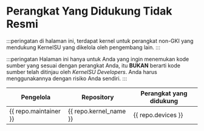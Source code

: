 # Perangkat Yang Didukung Tidak Resmi

:::peringatan
di halaman ini, terdapat kernel untuk perangkat non-GKI yang mendukung KernelSU yang dikelola oleh pengembang lain.
:::

:::peringatan
Halaman ini hanya untuk Anda yang ingin menemukan kode sumber yang sesuai dengan perangkat Anda, itu **BUKAN** berarti kode sumber telah ditinjau oleh _KernelSU Developers_. Anda harus menggunakannya dengan risiko Anda sendiri.
:::

<script setup>
import data from '../../repos.json'
</script>

<table>
   <thead>
      <tr>
         <th>Pengelola</th>
         <th>Repository</th>
         <th>Perangkat yang didukung</th>
      </tr>
   </thead>
   <tbody>
    <tr v-for="repo in data" :key="repo.devices">
        <td><a :href="repo.maintainer_link" target="_blank" rel="noreferrer">{{ repo.maintainer }}</a></td>
        <td><a :href="repo.kernel_link" target="_blank" rel="noreferrer">{{ repo.kernel_name }}</a></td>
        <td>{{ repo.devices }}</td>
    </tr>
   </tbody>
</table>
